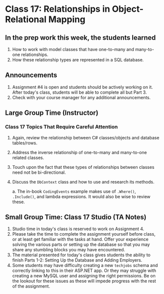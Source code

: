# Class 17: Relationships in Object-Relational Mapping

## In the prep work this week, the students learned

1. How to work with model classes that have one-to-many and many-to-one relationships.
1. How these relationship types are represented in a SQL database. 

## Announcements

1. Assignment #4 is open and students should be actively working on it. After today's class, students will be able to complete all but Part 3.
1. Check with your course manager for any additional announcements.

## Large Group Time (Instructor)

### Class 17 Topics That Require Careful Attention

1. Again, review the relationship between C# classes/objects and database tables/rows.
1. Address the inverse relationship of one-to-many and many-to-one related classes.
1. Touch upon the fact that these types of relationships between classes need not be bi-directional.
1. Discuss the ``DbContext`` class and how to use and research its methods.

   a. The in-book ``CodingEvents`` example makes use of ``.Where()``, ``.Include()``, and lambda expressions. It would also be wise to review these.


## Small Group Time: Class 17 Studio (TA Notes)

1. Studio time in today's class is reserved to work on Assignment 4. 
1. Please take the time to complete the assignment yourself before class, or at least get familiar with the tasks at hand. Offer your experience solving the various parts or setting up the database so that you may share any stumbling blocks you may have encountered.
1. The material presented for today's class gives students the ability to finish Parts 1-2: Setting Up the Database and Adding Employers.
1. Some students may have difficulty creating a new ``techjobs`` schema and correctly linking to this in their ASP.NET app. Or they may struggle with creating a new MySQL user and assigning the right permissions. Be on the lookout for these issues as these will impede progress with the rest of the assignment.
